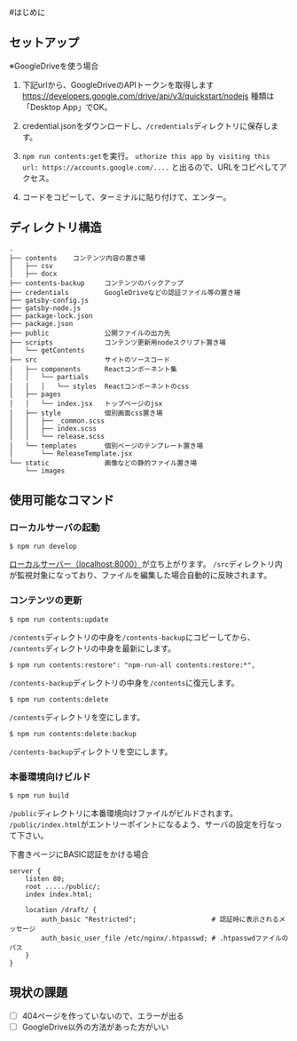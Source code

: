 #はじめに


## セットアップ


※GoogleDriveを使う場合
1. 下記urlから、GoogleDriveのAPIトークンを取得します
https://developers.google.com/drive/api/v3/quickstart/nodejs
種類は「Desktop App」でOK。

2. credential.jsonをダウンロードし、`/credentials`ディレクトリに保存します。

3. `npm run contents:get`を実行。
`uthorize this app by visiting this url: https://accounts.google.com/....`
と出るので、URLをコピペしてアクセス。

4. コードをコピーして、ターミナルに貼り付けて、エンター。


## ディレクトリ構造
```
.
├── contents    コンテンツ内容の置き場
│   ├── csv
│   ├── docx
├── contents-backup     コンテンツのバックアップ
├── credentials         GoogleDriveなどの認証ファイル等の置き場
├── gatsby-config.js
├── gatsby-node.js
├── package-lock.json
├── package.json
├── public              公開ファイルの出力先
├── scripts             コンテンツ更新用nodeスクリプト置き場
│   └── getContents
├── src                 サイトのソースコード
│   ├── components      Reactコンポーネント集
│   │   └── partials
│   │   │   └── styles  Reactコンポーネントのcss
│   ├── pages
│   │   └── index.jsx   トップページのjsx
│   ├── style           個別画面css置き場
│   │   ├── _common.scss
│   │   ├── index.scss
│   │   └── release.scss
│   └── templates       個別ページのテンプレート置き場
│       └── ReleaseTemplate.jsx
└── static              画像などの静的ファイル置き場
    └── images
```


## 使用可能なコマンド

### ローカルサーバの起動

 `$ npm run develop`

[ローカルサーバー（localhost:8000）](localhost:8000)が立ち上がります。
`/src`ディレクトリ内が監視対象になっており、ファイルを編集した場合自動的に反映されます。




### コンテンツの更新

```
$ npm run contents:update
```
`/contents`ディレクトリの中身を`/contents-backup`にコピーしてから、
`/contents`ディレクトリの中身を最新にします。

```
$ npm run contents:restore": "npm-run-all contents:restore:*",
```
`/contents-backup`ディレクトリの中身を`/contents`に復元します。

```
$ npm run contents:delete
```
`/contents`ディレクトリを空にします。

```
$ npm run contents:delete:backup
```
`/contents-backup`ディレクトリを空にします。



### 本番環境向けビルド

`$ npm run build`

`/public`ディレクトリに本番環境向けファイルがビルドされます。
`/public/index.html`がエントリーポイントになるよう、サーバの設定を行なって下さい。



下書きページにBASIC認証をかける場合
```
server {
    listen 80;
    root ...../public/;
    index index.html;

    location /draft/ {
        auth_basic "Restricted";                   # 認証時に表示されるメッセージ
        auth_basic_user_file /etc/nginx/.htpasswd; # .htpasswdファイルのパス
    }
}
```


## 現状の課題
-[ ] 404ページを作っていないので、エラーが出る
-[ ] GoogleDrive以外の方法があった方がいい
